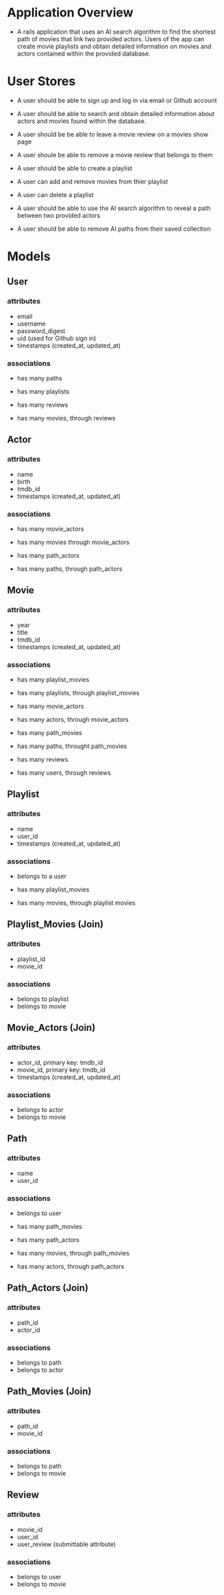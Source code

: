 # Application Overview
- A rails application that uses an AI search algorithm to find the shortest path of movies that link two provided actors. Users of the app can create movie playlists and obtain detailed information on movies and actors contained within the provided database.  

# User Stores
- A user should be able to sign up and log in via email or Github account

- A user should be able to search and obtain detailed information about actors and movies found within the database. 

- A user should be be able to leave a movie review on a movies show page
- A user shoule be able to remove a movie review that belongs to them

- A user should be able to create a playlist
- A user can add and remove movies from thier playlist
- A user can delete a playlist

- A user should be able to use the AI search algorithm to reveal a path between two provided actors
- A user should be able to remove AI paths from their saved collection

# Models

## User
### attributes
- email
- username
- password_digest
- uid (used for Github sign in)
- timestamps (created_at, updated_at)

### associations
- has many paths

- has many playlists

- has many reviews
- has many movies, through reviews


## Actor
### attributes
- name
- birth
- tmdb_id
- timestamps (created_at, updated_at)

### associations
- has many movie_actors
- has many movies through movie_actors

- has many path_actors
- has many paths, through path_actors

## Movie
### attributes
- year
- title
- tmdb_id
- timestamps (created_at, updated_at)

### associations
- has many playlist_movies
- has many playlists, through playlist_movies

- has many movie_actors
- has many actors, through movie_actors

- has many path_movies
- has many paths, throught path_movies

- has many reviews
- has many users, through reviews

## Playlist
### attributes
- name
- user_id
- timestamps (created_at, updated_at)

### associations
- belongs to a user

- has many playlist_movies
- has many movies, through playlist movies

## Playlist_Movies (Join)
### attributes
- playlist_id
- movie_id

### associations
- belongs to playlist 
- belongs to movie

## Movie_Actors (Join)
### attributes
- actor_id, primary key: tmdb_id
- movie_id, primary key: tmdb_id
- timestamps (created_at, updated_at)

### associations
- belongs to actor
- belongs to movie

## Path
### attributes
- name
- user_id

### associations
- belongs to user

- has many path_movies
- has many path_actors

- has many movies, through path_movies
- has many actors, through path_actors 

## Path_Actors (Join)
### attributes
- path_id
- actor_id

### associations
- belongs to path 
- belongs to actor

## Path_Movies (Join)
### attributes
- path_id
- movie_id

### associations
- belongs to path 
- belongs to movie

## Review
### attributes
- movie_id
- user_id
- user_review (submittable attribute)

### associations
- belongs to user
- belongs to movie